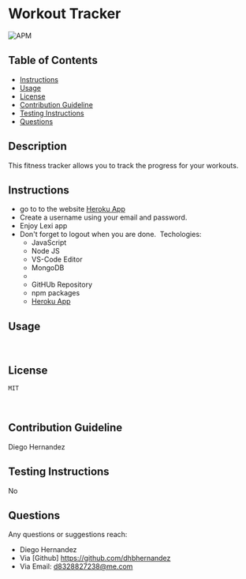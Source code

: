 # Workout Tracker
![APM](https://img.shields.io/apm/l/pack)
​
## Table of Contents
* [Instructions](#Instructions)
* [Usage](#Usage)
* [License](#license)
* [Contribution Guideline](#Contribution-Guideline)
* [Testing Instructions](#Testing-Instructions)
* [Questions](#Questions)
​
## Description 
This fitness tracker allows you to track the progress for your workouts.

## Instructions
* go to to the website [Heroku App](https://secret-meadow-96322.herokuapp.com/)
​
* Create a username using your email and password.
​
* Enjoy Lexi app
​
* Don't forget to logout when you are done.
​
Techologies:
    - JavaScript
    - Node JS
    - VS-Code Editor
    - MongoDB
    - 
    - GitHUb Repository
    - npm packages
    - [Heroku App](https://secret-meadow-96322.herokuapp.com/)
​
​
## Usage 
<!-- [![Watch the video](https://imgur.com/0pkx4pL.png)](https://youtu.be/X9Xd8J7cLOQ) -->
​
## License
    MIT
​
## Contribution Guideline

Diego Hernandez
## Testing Instructions
No
## Questions
Any questions or suggestions reach:

* Diego Hernandez
* Via [Github] https://github.com/dhbhernandez
* Via Email: d8328827238@me.com
